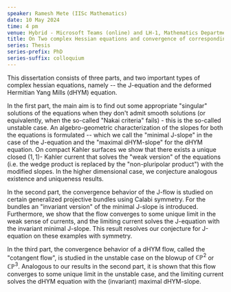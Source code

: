 ```yaml
---
speaker: Ramesh Mete (IISc Mathematics)
date: 10 May 2024
time: 4 pm
venue: Hybrid - Microsoft Teams (online) and LH-1, Mathematics Department
title: On Two complex Hessian equations and convergence of corresponding flows
series: Thesis
series-prefix: PhD
series-suffix: colloquium
---
```


This dissertation consists of three parts, and two important types of complex hessian equations, namely -- the J-equation and the deformed Hermitian Yang Mills (dHYM) equation. 

In the first part, the main aim is to find out some appropriate "singular" solutions of the equations when they don't admit smooth solutions 
(or equivalently, when the so-called "Nakai criteria" fails) - this is the so-called unstable case. An algebro-geometric characterization of the slopes for both the equations 
is formulated -- which we call the "minimal J-slope" in the case of the J-equation and the "maximal dHYM-slope" for the dHYM equation. 
On compact Kahler surfaces we show that there exists a unique closed $(1,1)$- Kahler current that solves the "weak version" 
of the equations (i.e. the wedge product is replaced by the "non-pluripolar product") with the modified 
slopes. In the higher dimensional case, we conjecture analogous existence and uniqueness results.

In the second part, the convergence behavior of the J-flow is studied on certain generalized projective bundles 
using Calabi symmetry. For the bundles an "invariant version" of the minimal J-slope is introduced. Furthermore, 
we show that the flow converges to some unique limit in the weak sense of currents, and the limiting current solves the J-equation with the 
invariant minimal J-slope. This result resolves our conjecture for J-equation on these examples with symmetry.

In the third part, the convergence behavior of a dHYM flow, called the "cotangent flow", is studied in the unstable case on the blowup of $\mathbb{CP}^2$ or $\mathbb{CP}^3$. 
Analogous to our results in the second part, it is shown that this flow converges to some unique limit in the unstable case, and the limiting current solves the dHYM equation with the (invariant) 
maximal dHYM-slope.

